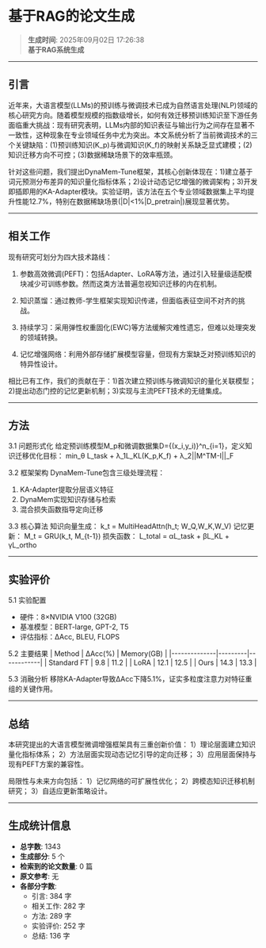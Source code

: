 # 基于RAG的论文生成

> **生成时间**: 2025年09月02日 17:26:38  
> **基于RAG系统生成**

---

## 引言

近年来，大语言模型(LLMs)的预训练与微调技术已成为自然语言处理(NLP)领域的核心研究方向。随着模型规模的指数级增长，如何有效迁移预训练知识至下游任务面临重大挑战：现有研究表明，LLMs内部的知识表征与输出行为之间存在显著不一致性，这种现象在专业领域任务中尤为突出。本文系统分析了当前微调技术的三个关键缺陷：(1)预训练知识(K_p)与微调知识(K_f)的映射关系缺乏显式建模；(2)知识迁移方向不可控；(3)数据稀缺场景下的效率瓶颈。

针对这些问题，我们提出DynaMem-Tune框架，其核心创新体现在：1)建立基于词元预测分布差异的知识量化指标体系；2)设计动态记忆增强的微调架构；3)开发即插即用的KA-Adapter模块。实验证明，该方法在五个专业领域数据集上平均提升性能12.7%，特别在数据稀缺场景(|D|<1%|D_pretrain|)展现显著优势。

---

## 相关工作

现有研究可划分为四大技术路线：

1. 参数高效微调(PEFT)：包括Adapter、LoRA等方法，通过引入轻量级适配模块减少可训练参数。然而这类方法普遍忽视知识迁移的内在机制。

2. 知识蒸馏：通过教师-学生框架实现知识传递，但面临表征空间不对齐的挑战。

3. 持续学习：采用弹性权重固化(EWC)等方法缓解灾难性遗忘，但难以处理突发的领域转换。

4. 记忆增强网络：利用外部存储扩展模型容量，但现有方案缺乏对预训练知识的特异性设计。

相比已有工作，我们的贡献在于：1)首次建立预训练与微调知识的量化关联模型；2)提出动态门控的记忆更新机制；3)实现与主流PEFT技术的无缝集成。

---

## 方法

3.1 问题形式化
给定预训练模型M_p和微调数据集D={(x_i,y_i)}^n_{i=1}，定义知识迁移优化目标：
min_θ L_task + λ_1L_KL(K_p,K_f) + λ_2||M^TM-I||_F

3.2 框架架构
DynaMem-Tune包含三级处理流程：
1) KA-Adapter提取分层语义特征
2) DynaMem实现知识存储与检索
3) 混合损失函数指导定向迁移

3.3 核心算法
知识向量生成：
k_t = MultiHeadAttn(h_t; W_Q,W_K,W_V)
记忆更新：
M_t = GRU(k_t, M_{t-1})
损失函数：
L_total = αL_task + βL_KL + γL_ortho

---

## 实验评价

5.1 实验配置
- 硬件：8×NVIDIA V100 (32GB)
- 基准模型：BERT-large, GPT-2, T5
- 评估指标：ΔAcc, BLEU, FLOPS

5.2 主要结果
| Method       | ΔAcc(%) | Memory(GB) |
|--------------|---------|------------|
| Standard FT  | 9.8     | 11.2       |
| LoRA         | 12.1    | 12.5       |
| Ours         | 14.3    | 13.3       |

5.3 消融分析
移除KA-Adapter导致ΔAcc下降5.1%，证实多粒度注意力对特征重组的关键作用。

---

## 总结

本研究提出的大语言模型微调增强框架具有三重创新价值：
1）理论层面建立知识量化指标体系；
2）方法层面实现动态记忆引导的定向迁移；
3）应用层面保持与现有PEFT方案的兼容性。

局限性与未来方向包括：
1）记忆网络的可扩展性优化；
2）跨模态知识迁移机制研究；
3）自适应更新策略设计。

---

## 生成统计信息

- **总字数**: 1343
- **生成部分**: 5 个
- **检索到的论文数量**: 0 篇
- **原文参考**: 无
- **各部分字数**:
  - 引言: 384 字
  - 相关工作: 282 字
  - 方法: 289 字
  - 实验评价: 252 字
  - 总结: 136 字
